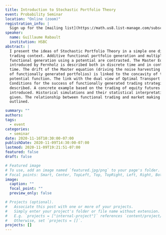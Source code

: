 ```yaml
---
title: Introduction to Stochastic Portfolio Theory
event: Probability Seminar
location: "Online (zoom)"
registration_info: |
  Sign up for the [mailing list](https://math.us8.list-manage.com/subscribe/post?u=c9cc3beec9fa57d7299ac161c&id=845fe9abdc) to receive the connection details
speaker:
  name: Guillaume Rabault
  institution: HSBC
abstract: |
  I present the ideas of Stochastic Portfolio Theory in a simple one dimensional
  trading context. Additive functional portfolio generation and multiplicative
  functional generation using a potential are contrasted. The Master Equation
  introduced by Fernholz is described both in discrete time and in continuous
  time. The drift of the Master equation (driving the noise harvesting property
  of functionally generated portfolios) is linked to the concavity of the
  potential function. The link with the dual view of Optimal Transport is made.
  Conditions for the success of functionally generated trading strategies are
  described. A concrete example based on the trading of equity futures is then
  introduced. Historical simulations and their statistical interpretation are
  given. The relationship between functional trading and market making is
  outlined.

summary: ""
authors: 
tags:
  - event
categories:
  - seminar
date: 2020-11-16T10:30:00-07:00
publishDate: 2020-11-09T14:30:00-07:00
lastmod: 2020-11-09T19:21:51-07:00
featured: false
draft: false

# Featured image
# To use, add an image named `featured.jpg/png` to your page's folder.
# Focal points: Smart, Center, TopLeft, Top, TopRight, Left, Right, BottomLeft, Bottom, BottomRight.
image:
  caption: ""
  focal_point: ""
  preview_only: false

# Projects (optional).
#   Associate this post with one or more of your projects.
#   Simply enter your project's folder or file name without extension.
#   E.g. `projects = ["internal-project"]` references `content/project/deep-learning/index.md`.
#   Otherwise, set `projects = []`.
projects: []
---
```

